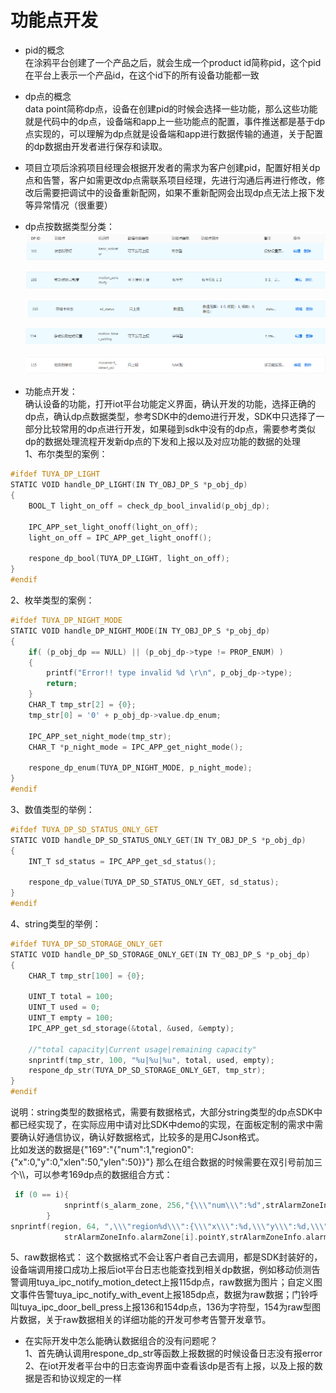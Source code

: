 # 功能点开发  

* pid的概念  
  在涂鸦平台创建了一个产品之后，就会生成一个product id简称pid，这个pid在平台上表示一个产品id，在这个id下的所有设备功能都一致  

* dp点的概念  
  data point简称dp点，设备在创建pid的时候会选择一些功能，那么这些功能就是代码中的dp点，设备端和app上一些功能点的配置，事件推送都是基于dp点实现的，可以理解为dp点就是设备端和app进行数据传输的通道，关于配置的dp数据由开发者进行保存和读取。    

* 项目立项后涂鸦项目经理会根据开发者的需求为客户创建pid，配置好相关dp点和告警，客户如需更改dp点需联系项目经理，先进行沟通后再进行修改，修改后需要把调试中的设备重新配网，如果不重新配网会出现dp点无法上报下发等异常情况（很重要）     
* dp点按数据类型分类：  
  ![image-20200313160213503](dp.assets/image-20200313160213503.png)  

  ![image-20200313160241698](dp.assets/image-20200313160241698.png)  

  ![image-20200313160809299](dp.assets/image-20200313160809299.png)  

  ![image-20200313161010292](dp.assets/image-20200313161010292.png)  

  ![image-20200313161148395](dp.assets/image-20200313161148395.png)  
* 功能点开发：  
确认设备的功能，打开iot平台功能定义界面，确认开发的功能，选择正确的dp点，确认dp点数据类型，参考SDK中的demo进行开发，SDK中只选择了一部分比较常用的dp点进行开发，如果碰到sdk中没有的dp点，需要参考类似dp的数据处理流程开发新dp点的下发和上报以及对应功能的数据的处理  
1、布尔类型的案例：  
```C
#ifdef TUYA_DP_LIGHT
STATIC VOID handle_DP_LIGHT(IN TY_OBJ_DP_S *p_obj_dp)
{
    BOOL_T light_on_off = check_dp_bool_invalid(p_obj_dp);

    IPC_APP_set_light_onoff(light_on_off);
    light_on_off = IPC_APP_get_light_onoff();

    respone_dp_bool(TUYA_DP_LIGHT, light_on_off);
}
#endif
```
2、枚举类型的案例：  
```C
#ifdef TUYA_DP_NIGHT_MODE
STATIC VOID handle_DP_NIGHT_MODE(IN TY_OBJ_DP_S *p_obj_dp)
{
    if( (p_obj_dp == NULL) || (p_obj_dp->type != PROP_ENUM) )
    {
        printf("Error!! type invalid %d \r\n", p_obj_dp->type);
        return;
    }
    CHAR_T tmp_str[2] = {0};
    tmp_str[0] = '0' + p_obj_dp->value.dp_enum;

    IPC_APP_set_night_mode(tmp_str);
    CHAR_T *p_night_mode = IPC_APP_get_night_mode();

    respone_dp_enum(TUYA_DP_NIGHT_MODE, p_night_mode);
}
#endif
```
3、数值类型的举例：  
```C
#ifdef TUYA_DP_SD_STATUS_ONLY_GET
STATIC VOID handle_DP_SD_STATUS_ONLY_GET(IN TY_OBJ_DP_S *p_obj_dp)
{
    INT_T sd_status = IPC_APP_get_sd_status();

    respone_dp_value(TUYA_DP_SD_STATUS_ONLY_GET, sd_status);
}
#endif
```
4、string类型的举例：
```C
#ifdef TUYA_DP_SD_STORAGE_ONLY_GET
STATIC VOID handle_DP_SD_STORAGE_ONLY_GET(IN TY_OBJ_DP_S *p_obj_dp)
{
    CHAR_T tmp_str[100] = {0};

    UINT_T total = 100;
    UINT_T used = 0;
    UINT_T empty = 100;
    IPC_APP_get_sd_storage(&total, &used, &empty);

    //"total capacity|Current usage|remaining capacity"
    snprintf(tmp_str, 100, "%u|%u|%u", total, used, empty);
    respone_dp_str(TUYA_DP_SD_STORAGE_ONLY_GET, tmp_str);
}
#endif
```
说明：string类型的数据格式，需要有数据格式，大部分string类型的dp点SDK中都已经实现了，在实际应用中请对比SDK中demo的实现，在面板定制的需求中需要确认好通信协议，确认好数据格式，比较多的是用CJson格式。  
比如发送的数据是{"169":"{\"num\":1,\"region0\":{\"x\":0,\"y\":0,\"xlen\":50,\"ylen\":50}}"}
那么在组合数据的时候需要在双引号前加三个\\\，可以参考169dp点的数据组合方式：     
```C
 if (0 == i){
            snprintf(s_alarm_zone, 256,"{\\\"num\\\":%d",strAlarmZoneInfo.iZoneNum);
        }
snprintf(region, 64, ",\\\"region%d\\\":{\\\"x\\\":%d,\\\"y\\\":%d,\\\"xlen\\\":%d,\\\"ylen\\\":%d}",i,strAlarmZoneInfo.alarmZone[i].pointX,\
            strAlarmZoneInfo.alarmZone[i].pointY,strAlarmZoneInfo.alarmZone[i].width,strAlarmZoneInfo.alarmZone[i].height);
```
5、raw数据格式：
这个数据格式不会让客户者自己去调用，都是SDK封装好的，设备端调用接口成功上报后iot平台日志也能查找到相关dp数据，例如移动侦测告警调用tuya_ipc_notify_motion_detect上报115dp点，raw数据为图片；自定义图文事件告警tuya_ipc_notify_with_event上报185dp点，数据为raw数据；门铃呼叫tuya_ipc_door_bell_press上报136和154dp点，136为字符型，154为raw型图片数据，关于raw数据相关的详细功能的开发可参考告警开发章节。   
* 在实际开发中怎么能确认数据组合的没有问题呢？  
1、首先确认调用respone_dp_str等函数上报数据的时候设备日志没有报error  
2、在iot开发者平台中的日志查询界面中查看该dp是否有上报，以及上报的数据是否和协议规定的一样  



